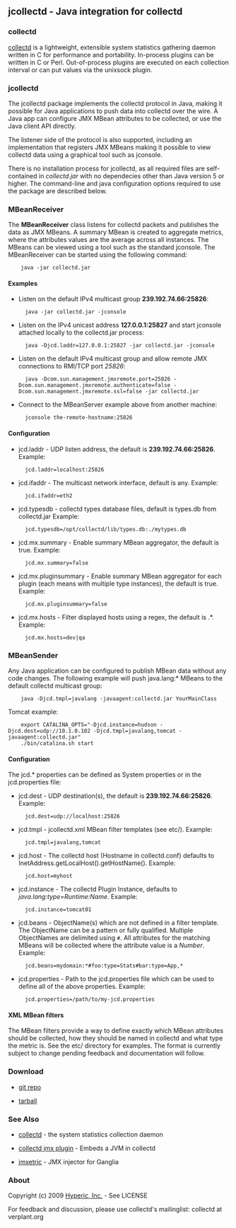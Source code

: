 ## jcollectd - Java integration for collectd

### collectd

[collectd](http://collectd.org) is a lightweight, extensible system statistics gathering
daemon written in C for performance and portability.  In-process
plugins can be written in C or Perl.  Out-of-process plugins are
executed on each collection interval or can put values via the
unixsock plugin.

### jcollectd

The jcollectd package implements the collectd protocol in Java, making
it possible for Java applications to push data into collectd over the
wire.  A Java app can configure JMX MBean attributes to be collected,
or use the Java client API directly. 

The listener side of the protocol is also supported, including an
implementation that registers JMX MBeans making it possible to view
collectd data using a graphical tool such as jconsole.

There is no installation process for jcollectd, as all required files
are self-contained in *collectd.jar* with no dependecies other than
Java version 5 or higher.  The command-line and java configuration
options required to use the package are described below.
    
### MBeanReceiver

The **MBeanReceiver** class listens for collectd packets and publishes the
data as JMX MBeans.  A summary MBean is created to aggregate metrics, where
the attributes values are the average across all instances.
The MBeans can be viewed using a tool such as the standard jconsole.
The MBeanReceiver can be started using the following command:

        java -jar collectd.jar

#### Examples

* Listen on the default IPv4 multicast group **239.192.74.66:25826**:

        java -jar collectd.jar -jconsole

* Listen on the IPv4 unicast address **127.0.0.1:25827** and start
  jconsole attached locally to the collectd.jar process:

        java -Djcd.laddr=127.0.0.1:25827 -jar collectd.jar -jconsole

* Listen on the default IPv4 multicast group and allow remote JMX
  connections to RMI/TCP port *25826*:

        java -Dcom.sun.management.jmxremote.port=25826 -Dcom.sun.management.jmxremote.authenticate=false -Dcom.sun.management.jmxremote.ssl=false -jar collectd.jar

* Connect to the MBeanServer example above from another machine:

        jconsole the-remote-hostname:25826

#### Configuration

* jcd.laddr - UDP listen address, the default is **239.192.74.66:25826**.
  Example:

        jcd.laddr=localhost:25826

* jcd.ifaddr - The multicast network interface, default is any.
  Example:

        jcd.ifaddr=eth2

* jcd.typesdb - collectd types database files, default is types.db from collectd.jar
  Example:

        jcd.typesdb=/opt/collectd/lib/types.db:./mytypes.db

* jcd.mx.summary - Enable summary MBean aggregator, the default is true.
  Example:

        jcd.mx.summary=false

* jcd.mx.pluginsummary - Enable summary MBean aggregator for each plugin (each means with multiple type instances), the default is true.
  Example:

        jcd.mx.pluginsummary=false

* jcd.mx.hosts - Filter displayed hosts using a regex, the default is .*.
  Example:

        jcd.mx.hosts=dev|qa

### MBeanSender

Any Java application can be configured to publish MBean data without
any code changes.  The following example will push java.lang:* MBeans
to the default collectd multicast group:

        java -Djcd.tmpl=javalang -javaagent:collectd.jar YourMainClass

Tomcat example:

        export CATALINA_OPTS="-Djcd.instance=hudson -Djcd.dest=udp://10.1.0.102 -Djcd.tmpl=javalang,tomcat -javaagent:collectd.jar"
        ./bin/catalina.sh start

#### Configuration

The jcd.* properties can be defined as System properties or in the
jcd.properties file:

* jcd.dest - UDP destination(s), the default is
  **239.192.74.66:25826**.  Example:

        jcd.dest=udp://localhost:25826

* jcd.tmpl - jcollectd.xml MBean filter templates (see etc/).  Example:

        jcd.tmpl=javalang,tomcat

* jcd.host - The collectd host (Hostname in collectd.conf) defaults to InetAddress.getLocalHost().getHostName().  Example:

        jcd.host=myhost

* jcd.instance - The collectd Plugin Instance, defaults to
  *java.lang:type=Runtime:Name*.  Example:

        jcd.instance=tomcat01

* jcd.beans - ObjectName(s) which are not defined in a filter
  template.  The ObjectName can be a pattern or fully qualified.
  Multiple ObjectNames are delimited using `#`.  All attributes
  for the matching MBeans will be collected where the attribute value
  is a *Number*.  Example:
  
        jcd.beans=mydomain:*#foo:type=Stats#bar:type=App,*

* jcd.properties - Path to the jcd.properties file which can be used
  to define all of the above properties.  Example:

        jcd.properties=/path/to/my-jcd.properties

#### XML MBean filters

The MBean filters provide a way to define exactly which MBean
attributes should be collected, how they should be named in collectd
and what type the metric is.  See the etc/ directory for examples.
The format is currently subject to change pending feedback and
documentation will follow.

### Download

* [git repo](http://github.com/hyperic/jcollectd)

* [tarball](http://support.hyperic.com/download/attachments/60621258/jcollectd-0.1.0.tar.gz)

### See Also

* [collectd](http://collectd.org) - the system statistics collection daemon

* [collectd jmx plugin](http://marc.info/?l=collectd&w=2&r=1&s=jmx&q=b) - Embeds a JVM in collectd

* [jmxetric](http://code.google.com/p/jmxetric/) - JMX injector for Ganglia

### About

Copyright (c) 2009 [Hyperic, Inc.](http://www.hyperic.com/) - See LICENSE

For feedback and discussion, please use collectd's mailinglist: collectd at verplant.org
